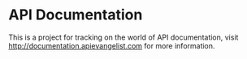 API Documentation
==============

This is a project for tracking on the world of API documentation, visit http://documentation.apievangelist.com for more information.
